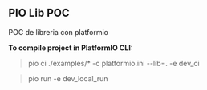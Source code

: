 ## PIO Lib POC

POC de libreria con platformio

**To compile project in PlatformIO CLI:**

> pio ci ./examples/* -c platformio.ini --lib=. -e dev_ci

> pio run -e dev_local_run